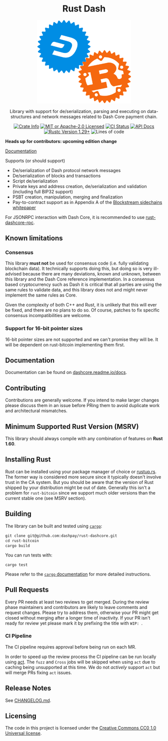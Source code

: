 <div align="center">
  <h1>Rust Dash</h1>

  <img alt="Rust Dash logo by Rostislav Gorbachenko, UX engineer at Dash Core Group, see license and source files under /logo" src="./logo/rust-dash-together.png" width="300" />

  <p>Library with support for de/serialization, parsing and executing on data-structures
    and network messages related to Dash Core payment chain.
  </p>

  <p>
    <a href="https://crates.io/crates/dash"><img alt="Crate Info" src="https://img.shields.io/crates/v/dash.svg"/></a>
    <a href="https://github.com/dashevo/rust-dashcore/blob/master/LICENSE"><img alt="MIT or Apache-2.0 Licensed" src="https://img.shields.io/badge/license-MIT%2FApache--2.0-blue.svg"/></a>
    <a href="https://github.com/dashevo/rust-dashcore/actions?query=workflow%3AContinuous%20integration"><img alt="CI Status" src="https://github.com/dashevo/rust-dashcore/workflows/Continuous%20integration/badge.svg"></a>
    <a href="https://docs.rs/bitcoin"><img alt="API Docs" src="https://img.shields.io/badge/docs.rs-bitcoin-green"/></a>
    <a href="https://blog.rust-lang.org/2018/09/13/Rust-1.29.html"><img alt="Rustc Version 1.29+" src="https://img.shields.io/badge/rustc-1.29%2B-lightgrey.svg"/></a>
    <img alt="Lines of code" src="https://img.shields.io/tokei/lines/github/dashevo/rust-dashcore">
  </p>
</div>

**Heads up for contributors: upcoming edition change**

[Documentation](https://dashcore.readme.io/docs)

Supports (or should support)

* De/serialization of Dash protocol network messages
* De/serialization of blocks and transactions
* Script de/serialization
* Private keys and address creation, de/serialization and validation (including full BIP32 support)
* PSBT creation, manipulation, merging and finalization
* Pay-to-contract support as in Appendix A of the [Blockstream sidechains whitepaper](https://www.blockstream.com/sidechains.pdf)

For JSONRPC interaction with Dash Core, it is recommended to use
[rust-dashcore-rpc](https://github.com/dashevo/rust-dashcore-rpc).

## Known limitations

### Consensus

This library **must not** be used for consensus code (i.e. fully validating
blockchain data). It technically supports doing this, but doing so is very
ill-advised because there are many deviations, known and unknown, between
this library and the Dash Core reference implementation. In a consensus
based cryptocurrency such as Dash it is critical that all parties are
using the same rules to validate data, and this library does not and might 
never implement the same rules as Core.

Given the complexity of both C++ and Rust, it is unlikely that this will
ever be fixed, and there are no plans to do so. Of course, patches to
fix specific consensus incompatibilities are welcome.

### Support for 16-bit pointer sizes

16-bit pointer sizes are not supported and we can't promise they will be.
It will be dependent on rust-bitcoin implementing them first.

## Documentation

Documentation can be found on [dashcore.readme.io/docs](https://dashcore.readme.io/docs).

## Contributing

Contributions are generally welcome. If you intend to make larger changes please
discuss them in an issue before PRing them to avoid duplicate work and
architectural mismatches.

## Minimum Supported Rust Version (MSRV)

This library should always compile with any combination of features on **Rust 1.60**.

## Installing Rust

Rust can be installed using your package manager of choice or
[rustup.rs](https://rustup.rs). The former way is considered more secure since
it typically doesn't involve trust in the CA system. But you should be aware
that the version of Rust shipped by your distribution might be out of date.
Generally this isn't a problem for `rust-bitcoin` since we support much older
versions than the current stable one (see MSRV section).

## Building

The library can be built and tested using [`cargo`](https://github.com/rust-lang/cargo/):

```
git clone git@github.com:dashpay/rust-dashcore.git
cd rust-bitcoin
cargo build
```

You can run tests with:

```
cargo test
```

Please refer to the [`cargo` documentation](https://doc.rust-lang.org/stable/cargo/) for more detailed instructions.

## Pull Requests

Every PR needs at least two reviews to get merged. During the review phase
maintainers and contributors are likely to leave comments and request changes.
Please try to address them, otherwise your PR might get closed without merging
after a longer time of inactivity. If your PR isn't ready for review yet please
mark it by prefixing the title with `WIP: `.

### CI Pipeline

The CI pipeline requires approval before being run on each MR.

In order to speed up the review process the CI pipeline can be run locally using
[act](https://github.com/nektos/act). The `fuzz` and `Cross` jobs will be
skipped when using `act` due to caching being unsupported at this time. We do
not *actively* support `act` but will merge PRs fixing `act` issues.


## Release Notes

See [CHANGELOG.md](CHANGELOG.md).


## Licensing

The code in this project is licensed under the [Creative Commons CC0 1.0
Universal license](LICENSE).
